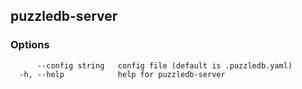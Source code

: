 ## puzzledb-server



### Options

```
      --config string   config file (default is .puzzledb.yaml)
  -h, --help            help for puzzledb-server
```

